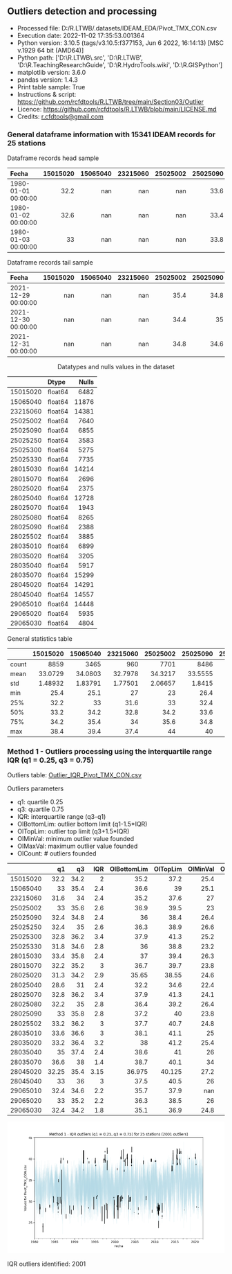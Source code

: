 ## Outliers detection and processing

* Processed file: D:/R.LTWB/.datasets/IDEAM_EDA/Pivot_TMX_CON.csv
* Execution date: 2022-11-02 17:35:53.001364
* Python version: 3.10.5 (tags/v3.10.5:f377153, Jun  6 2022, 16:14:13) [MSC v.1929 64 bit (AMD64)]
* Python path: ['D:\\R.LTWB\\.src', 'D:\\R.LTWB', 'D:\\R.TeachingResearchGuide', 'D:\\R.HydroTools.wiki', 'D:\\R.GISPython']
* matplotlib version: 3.6.0
* pandas version: 1.4.3
* Print table sample: True
* Instructions & script: https://github.com/rcfdtools/R.LTWB/tree/main/Section03/Outlier
* Licence: https://github.com/rcfdtools/R.LTWB/blob/main/LICENSE.md
* Credits: r.cfdtools@gmail.com


### General dataframe information with 15341 IDEAM records for 25 stations

Dataframe records head sample

| Fecha               |   15015020 |   15065040 |   23215060 |   25025002 |   25025090 |   25025250 |   25025300 |   25025330 |   28015030 |   28015070 |   28025020 |   28025040 |   28025070 |   28025080 |   28025090 |   28025502 |   28035010 |   28035020 |   28035040 |   28035070 |   28045020 |   28045040 |   29065010 |   29065020 |   29065030 |
|:--------------------|-----------:|-----------:|-----------:|-----------:|-----------:|-----------:|-----------:|-----------:|-----------:|-----------:|-----------:|-----------:|-----------:|-----------:|-----------:|-----------:|-----------:|-----------:|-----------:|-----------:|-----------:|-----------:|-----------:|-----------:|-----------:|
| 1980-01-01 00:00:00 |       32.2 |        nan |        nan |        nan |       33.6 |        nan |        nan |        nan |      nan   |       32.4 |        nan |      nan   |       34.8 |        nan |        nan |        nan |        nan |       34.6 |        nan |        nan |        nan |        nan |        nan |        nan |       33.2 |
| 1980-01-02 00:00:00 |       32.6 |        nan |        nan |        nan |       33.4 |        nan |        nan |        nan |      nan   |       29.8 |        nan |       29.8 |       34   |        nan |        nan |        nan |        nan |       30.8 |        nan |        nan |        nan |        nan |        nan |        nan |       32.8 |
| 1980-01-03 00:00:00 |       33   |        nan |        nan |        nan |       33.8 |        nan |        nan |        nan |       34.3 |       32.4 |        nan |       30   |      nan   |         35 |        nan |        nan |        nan |       34.4 |        nan |        nan |        nan |        nan |        nan |        nan |       33.4 |

Dataframe records tail sample

| Fecha               |   15015020 |   15065040 |   23215060 |   25025002 |   25025090 |   25025250 |   25025300 |   25025330 |   28015030 |   28015070 |   28025020 |   28025040 |   28025070 |   28025080 |   28025090 |   28025502 |   28035010 |   28035020 |   28035040 |   28035070 |   28045020 |   28045040 |   29065010 |   29065020 |   29065030 |
|:--------------------|-----------:|-----------:|-----------:|-----------:|-----------:|-----------:|-----------:|-----------:|-----------:|-----------:|-----------:|-----------:|-----------:|-----------:|-----------:|-----------:|-----------:|-----------:|-----------:|-----------:|-----------:|-----------:|-----------:|-----------:|-----------:|
| 2021-12-29 00:00:00 |        nan |        nan |        nan |       35.4 |       34.8 |       34.2 |       36.6 |       33.2 |        nan |       33.2 |       32.6 |        nan |       34.8 |        nan |       36   |        nan |       35.6 |       34.8 |       37.2 |        nan |        nan |        nan |        nan |       35.2 |        nan |
| 2021-12-30 00:00:00 |        nan |        nan |        nan |       34.4 |       35   |       34   |       37.2 |      nan   |        nan |       33.4 |       32.4 |        nan |       35.2 |        nan |       37   |        nan |       35   |       35   |       38   |        nan |        nan |        nan |        nan |       34.4 |        nan |
| 2021-12-31 00:00:00 |        nan |        nan |        nan |       34.8 |       34.6 |       35.6 |       38   |      nan   |        nan |       33.6 |       33.6 |        nan |       36.4 |        nan |       36.2 |        nan |       36.6 |       35   |       38.4 |        nan |        nan |        nan |        nan |       37.6 |        nan |

<div align="center">

Datatypes and nulls values in the dataset

</div>


<div align="center">

|          | Dtype   |   Nulls |
|---------:|:--------|--------:|
| 15015020 | float64 |    6482 |
| 15065040 | float64 |   11876 |
| 23215060 | float64 |   14381 |
| 25025002 | float64 |    7640 |
| 25025090 | float64 |    6855 |
| 25025250 | float64 |    3583 |
| 25025300 | float64 |    5275 |
| 25025330 | float64 |    7735 |
| 28015030 | float64 |   14214 |
| 28015070 | float64 |    2696 |
| 28025020 | float64 |    2375 |
| 28025040 | float64 |   12728 |
| 28025070 | float64 |    1943 |
| 28025080 | float64 |    8265 |
| 28025090 | float64 |    2388 |
| 28025502 | float64 |    3885 |
| 28035010 | float64 |    6899 |
| 28035020 | float64 |    3205 |
| 28035040 | float64 |    5917 |
| 28035070 | float64 |   15299 |
| 28045020 | float64 |   14291 |
| 28045040 | float64 |   14557 |
| 29065010 | float64 |   14448 |
| 29065020 | float64 |    5935 |
| 29065030 | float64 |    4804 |

</div>


General statistics table

<div align="center">

|       |   15015020 |   15065040 |   23215060 |   25025002 |   25025090 |    25025250 |   25025300 |   25025330 |   28015030 |    28015070 |    28025020 |   28025040 |    28025070 |   28025080 |    28025090 |    28025502 |   28035010 |    28035020 |   28035040 |   28035070 |   28045020 |   28045040 |   29065010 |   29065020 |   29065030 |
|:------|-----------:|-----------:|-----------:|-----------:|-----------:|------------:|-----------:|-----------:|-----------:|------------:|------------:|-----------:|------------:|-----------:|------------:|------------:|-----------:|------------:|-----------:|-----------:|-----------:|-----------:|-----------:|-----------:|-----------:|
| count | 8859       | 3465       |  960       | 7701       |  8486      | 11758       | 10066      |  7606      | 1127       | 12645       | 12966       | 2613       | 13398       | 7076       | 12953       | 11456       | 8442       | 12136       | 9424       |   42       | 1050       |  784       |  893       | 9406       | 10537      |
| mean  |   33.0729  |   34.0803  |   32.7978  |   34.3217  |    33.5555 |    33.787   |    34.5617 |    33.2243 |   34.5657  |    33.7017  |    32.6602  |   29.7907  |    34.4325  |   33.5969  |    34.3336  |    34.6493  |   35.0506  |    34.7338  |   36.1116  |   37.1095  |   33.8226  |   34.5605  |   33.5259  |   34.1372  |    33.3129 |
| std   |    1.48932 |    1.83791 |    1.77501 |    2.06657 |     1.8415 |     2.07519 |     2.3698 |     2.0554 |    1.85704 |     2.18347 |     2.08594 |    1.74453 |     2.35604 |    2.05285 |     2.09333 |     2.18198 |    2.25909 |     2.21035 |    2.03179 |    1.26738 |    2.13222 |    2.25236 |    1.58034 |    1.63127 |     1.4911 |
| min   |   25.4     |   25.1     |   27       |   23       |    26.4    |    26.6     |    25.2    |    23.2    |   26.3     |    23.8     |    24.6     |   22.4     |    24.1     |   26.4     |    23.8     |    24.8     |   25       |    25.4     |   26       |   34       |   27.2     |   26       |   29.4     |   26       |    24.8    |
| 25%   |   32.2     |   33       |   31.6     |   33       |    32.4    |    32.4     |    32.8    |    31.8    |   33.4     |    32.2     |    31.3     |   28.6     |    32.8     |   32.2     |    33       |    33.2     |   33.6     |    33.2     |   35       |   36.6     |   32.25    |   33       |   32.4     |   33       |    32.4    |
| 50%   |   33.2     |   34.2     |   32.8     |   34.2     |    33.6    |    34       |    34.6    |    33      |   34.6     |    33.6     |    32.7     |   30       |    34.4     |   33.6     |    34.4     |    34.7     |   35.2     |    34.8     |   36.4     |   37.4     |   33.8     |   34.6     |   33.6     |   34.2     |    33.4    |
| 75%   |   34.2     |   35.4     |   34       |   35.6     |    34.8    |    35       |    36.2    |    34.6    |   35.8     |    35.2     |    34.2     |   31       |    36.2     |   35       |    35.8     |    36.2     |   36.6     |    36.4     |   37.4     |   38       |   35.4     |   36       |   34.6     |   35.2     |    34.2    |
| max   |   38.4     |   39.4     |   37.4     |   44       |    40      |    42.6     |    41.8    |    41.6    |   40.4     |    42.2     |    39.7     |   39.2     |    42.8     |   40       |    42.3     |    41.8     |   42.4     |    41.8     |   42.4     |   39.2     |   39.2     |   41.8     |   37.2     |   39.8     |    38.6    |

</div>

### Method 1 - Outliers processing using the interquartile range IQR (q1 = 0.25, q3 = 0.75)

Outliers table: [Outlier_IQR_Pivot_TMX_CON.csv](../../.datasets/IDEAM_Outlier/Outlier_IQR_Pivot_TMX_CON.csv)

Outliers parameters
* q1: quartile 0.25
* q3: quartile 0.75
* IQR: interquartile range (q3-q1)
* OlBottomLim: outlier bottom limit (q1-1.5*IQR)
* OlTopLim: outlier top limit (q3+1.5*IQR)
* OlMinVal: minimum outlier value founded
* OlMaxVal: maximum outlier value founded
* OlCount: # outliers founded


<div align="center">

|          |    q1 |   q3 |   IQR |   OlBottomLim |   OlTopLim |   OlMinVal |   OlMaxVal |   OlCount |
|---------:|------:|-----:|------:|--------------:|-----------:|-----------:|-----------:|----------:|
| 15015020 | 32.2  | 34.2 |  2    |        35.2   |     37.2   |       25.4 |       38.4 |       132 |
| 15065040 | 33    | 35.4 |  2.4  |        36.6   |     39     |       25.1 |       39.4 |        39 |
| 23215060 | 31.6  | 34   |  2.4  |        35.2   |     37.6   |       27   |       28   |         3 |
| 25025002 | 33    | 35.6 |  2.6  |        36.9   |     39.5   |       23   |       44   |       132 |
| 25025090 | 32.4  | 34.8 |  2.4  |        36     |     38.4   |       26.4 |       40   |       127 |
| 25025250 | 32.4  | 35   |  2.6  |        36.3   |     38.9   |       26.6 |       42.6 |       184 |
| 25025300 | 32.8  | 36.2 |  3.4  |        37.9   |     41.3   |       25.2 |       41.8 |        22 |
| 25025330 | 31.8  | 34.6 |  2.8  |        36     |     38.8   |       23.2 |       41.6 |        53 |
| 28015030 | 33.4  | 35.8 |  2.4  |        37     |     39.4   |       26.3 |       40.4 |        14 |
| 28015070 | 32.2  | 35.2 |  3    |        36.7   |     39.7   |       23.8 |       42.2 |       103 |
| 28025020 | 31.3  | 34.2 |  2.9  |        35.65  |     38.55  |       24.6 |       39.7 |        86 |
| 28025040 | 28.6  | 31   |  2.4  |        32.2   |     34.6   |       22.4 |       39.2 |        26 |
| 28025070 | 32.8  | 36.2 |  3.4  |        37.9   |     41.3   |       24.1 |       42.8 |        57 |
| 28025080 | 32.2  | 35   |  2.8  |        36.4   |     39.2   |       26.4 |       40   |        53 |
| 28025090 | 33    | 35.8 |  2.8  |        37.2   |     40     |       23.8 |       42.3 |       134 |
| 28025502 | 33.2  | 36.2 |  3    |        37.7   |     40.7   |       24.8 |       41.8 |        82 |
| 28035010 | 33.6  | 36.6 |  3    |        38.1   |     41.1   |       25   |       42.4 |        88 |
| 28035020 | 33.2  | 36.4 |  3.2  |        38     |     41.2   |       25.4 |       41.8 |        73 |
| 28035040 | 35    | 37.4 |  2.4  |        38.6   |     41     |       26   |       42.4 |       286 |
| 28035070 | 36.6  | 38   |  1.4  |        38.7   |     40.1   |       34   |       34.4 |         2 |
| 28045020 | 32.25 | 35.4 |  3.15 |        36.975 |     40.125 |       27.2 |       27.2 |         1 |
| 28045040 | 33    | 36   |  3    |        37.5   |     40.5   |       26   |       41.8 |         6 |
| 29065010 | 32.4  | 34.6 |  2.2  |        35.7   |     37.9   |      nan   |      nan   |         0 |
| 29065020 | 33    | 35.2 |  2.2  |        36.3   |     38.5   |       26   |       39.8 |        81 |
| 29065030 | 32.4  | 34.2 |  1.8  |        35.1   |     36.9   |       24.8 |       38.6 |       217 |

</div>


![R.LTWB](Outlier_IQR_Pivot_TMX_CON.csv.png)

IQR outliers identified: 2001
